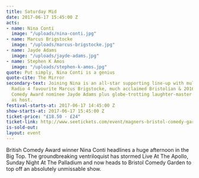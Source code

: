 ```yaml
---
title: Saturday Mid
date: 2017-06-17 15:45:00 Z
acts:
- name: Nina Conti
  image: "/uploads/nina-conti.jpg"
- name: Marcus Brigstocke
  image: "/uploads/marcus-brigstocke.jpg"
- name: Jayde Adams
  image: "/uploads/jayde-adams.jpg"
- name: Stephen K Amos
  image: "/uploads/stephen-k-amos.jpg"
quote: Put simply, Nina Conti is a genius
quote-cite: The Mirror
secondary-text: Joining Nina is an all-star supporting line-up with multi-award winning
  Radio 4 favourite Marcus Brigstocke, much acclaimed Bristolian & 2016 Edinburgh
  Comedy Award nominee Jayde Adams plus globe-trotting laughter-master Stephen K Amos
  as host.
festival-starts-at: 2017-06-17 14:45:00 Z
show-starts-at: 2017-06-17 15:45:00 Z
ticket-price: "£18.50 - £24"
ticket-link: http://www.seetickets.com/event/magners-bristol-comedy-garden-reginald-d-hunter/big-top-bristol-comedy-garden/973926/
is-sold-out: 
layout: event
---
```


British Comedy Award winner Nina Conti headlines a huge afternoon in the Big Top. The groundbreaking ventriloquist has stormed Live At The Apollo, Sunday Night At The Palladium and now heads to Bristol Comedy Garden to top off an absolutely unmissable show.